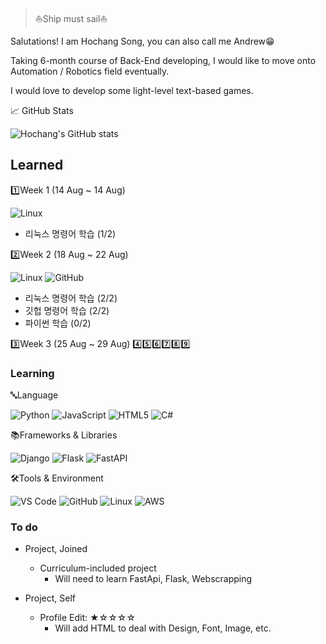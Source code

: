 > ⛵Ship must sail⛵

Salutations!
I am Hochang Song, you can also call me Andrew😁

Taking 6-month course of Back-End developing, I would like to move onto Automation / Robotics field eventually.

I would love to develop some light-level text-based games.


📈 GitHub Stats

![Hochang's GitHub stats](https://github-readme-stats.vercel.app/api?username=partofship&show_icons=true&theme=radical)


## Learned

1️⃣Week 1 (14 Aug ~ 14 Aug)

![Linux](https://img.shields.io/badge/-Linux-FCC624?style=flat-square&logo=linux&logoColor=black)
- 리눅스 명령어 학습 (1/2)


2️⃣Week 2 (18 Aug ~ 22 Aug)

![Linux](https://img.shields.io/badge/-Linux-FCC624?style=flat-square&logo=linux&logoColor=black) ![GitHub](https://img.shields.io/badge/-GitHub-181717?style=flat-square&logo=github&logoColor=white)

- 리눅스 명령어 학습 (2/2)
- 깃헙 명령어 학습 (2/2)
- 파이썬 학습 (0/2)


3️⃣Week 3 (25 Aug ~ 29 Aug)
4️⃣5️⃣6️⃣7️⃣8️⃣9️⃣

### Learning

🔤Language

![Python](https://img.shields.io/badge/-Python-3776AB?style=flat-square&logo=python&logoColor=white) ![JavaScript](https://img.shields.io/badge/-JavaScript-F7DF1E?style=flat-square&logo=javascript&logoColor=black) ![HTML5](https://img.shields.io/badge/-HTML5-E34F26?style=flat-square&logo=html5&logoColor=white) ![C#](https://img.shields.io/badge/-C%23-239120?style=flat-square&logo=c-sharp&logoColor=white)

📚Frameworks & Libraries

![Django](https://img.shields.io/badge/-Django-092E20?style=flat-square&logo=django&logoColor=white) ![Flask](https://img.shields.io/badge/-Flask-000000?style=flat-square&logo=flask&logoColor=white) ![FastAPI](https://img.shields.io/badge/-FastAPI-009688?style=flat-square&logo=fastapi&logoColor=white)

🛠️Tools & Environment

![VS Code](https://img.shields.io/badge/-VS_Code-007ACC?style=flat-square&logo=visual-studio-code&logoColor=white) ![GitHub](https://img.shields.io/badge/-GitHub-181717?style=flat-square&logo=github&logoColor=white) ![Linux](https://img.shields.io/badge/-Linux-FCC624?style=flat-square&logo=linux&logoColor=black) ![AWS](https://img.shields.io/badge/-AWS-232F3E?style=flat-square&logo=amazon-aws&logoColor=white)

### To do 

- Project, Joined
    - Curriculum-included project
         - Will need to learn FastApi, Flask, Webscrapping

- Project, Self
    - Profile Edit: ★☆☆☆☆
        - Will add HTML to deal with Design, Font, Image, etc.
